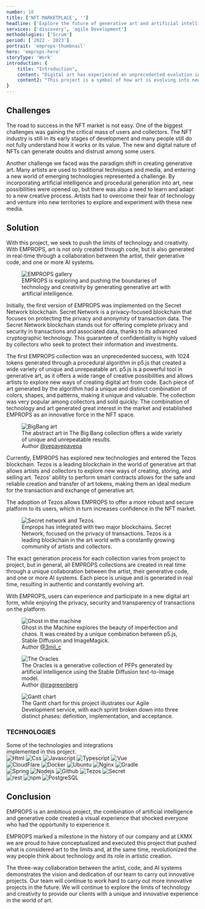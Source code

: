 ```yaml
---
number: 10
title: ['NFT MARKETPLACE', '']
headline: ['Explore the future of generative art and artificial intelligence with', 'EMPROPS.']
services: ['discovery', 'agile Development']
methodologies: ['Scrum']
period: ['2022 - 2023']
portrait: 'emprops-thumbnail'
hero: 'emprops-hero'
storyType: 'Work'
introduction: {
    title: "Introduction",
    content: "Digital art has experienced an unprecedented evolution in recent years, and with the arrival of NFTs, the way we view digital ownership has opened up new possibilities for art and creativity. In this sense, EMPROPS, or 'Emergent Properties', is a project developed by LKMX that is a pioneer in the world of generative art and artificial intelligence (AI), where technology and creativity merge to create unique and inimitable collections.",
    content2: "This project is a symbol of how art is evolving into new forms and how it is being transformed by emerging technologies. With EMPROPS, we delve into the nature of digital ownership and explore new territories in the creation of art."
}
---
```


<div>
    <h2>Challenges</h2>
    <p>The road to success in the NFT market is not easy. One of the biggest challenges was gaining the critical mass of users and collectors. The NFT industry is still in its early stages of development and many people still do not fully understand how it works or its value. The new and digital nature of NFTs can generate doubts and distrust among some users.</p>
    <p>Another challenge we faced was the paradigm shift in creating generative art. Many artists are used to traditional techniques and media, and entering a new world of emerging technologies represented a challenge. By incorporating artificial intelligence and procedural generation into art, new possibilities were opened up, but there was also a need to learn and adapt to a new creative process. Artists had to overcome their fear of technology and venture into new territories to explore and experiment with these new media.</p>
</div>
<div>
    <h2>Solution</h2>
    <p>With this project, we seek to push the limits of technology and creativity. With EMPROPS, art is not only created through code, but is also generated in real-time through a collaboration between the artist, their generative code, and one or more AI systems.</p>
</div>
<div>
    <figure>
        <img src="/work/emprops-figure1.jpg" alt="EMPROPS gallery"/>
        <figcaption class="story_story__mainContent__caption__IQRnS">EMPROPS is exploring and pushing the boundaries of technology and creativity by generating generative art with artificial intelligence.</figcaption>
    </figure>    
</div>
<div>
    <p>Initially, the first version of EMPROPS was implemented on the Secret Network blockchain. Secret Network is a privacy-focused blockchain that focuses on protecting the privacy and anonymity of transaction data. The Secret Network blockchain stands out for offering complete privacy and security in transactions and associated data, thanks to its advanced cryptographic technology. This guarantee of confidentiality is highly valued by collectors who seek to protect their information and investments.</p>
    <p>The first EMPROPS collection was an unprecedented success, with 1024 tokens generated through a procedural algorithm in p5.js that created a wide variety of unique and unrepeatable art. p5.js is a powerful tool in generative art, as it offers a wide range of creative possibilities and allows artists to explore new ways of creating digital art from code. Each piece of art generated by the algorithm had a unique and distinct combination of colors, shapes, and patterns, making it unique and valuable. The collection was very popular among collectors and sold quickly. The combination of technology and art generated great interest in the market and established EMPROPS as an innovative force in the NFT space.</p>
</div>
<div>
    <figure>
        <img src="/work/emprops-figure2.jpg" alt="BigBang art"/>
        <figcaption class="story_story__mainContent__caption__IQRnS">The abstract art in The Big Bang collection offers a wide variety of unique and unrepeatable results.<br/>Author <a href="https://twitter.com/yepayepayepa">@yepayepayepa</a> </figcaption>
    </figure>    
</div>
<div>
    <p>Currently, EMPROPS has explored new technologies and entered the Tezos blockchain. Tezos is a leading blockchain in the world of generative art that allows artists and collectors to explore new ways of creating, storing, and selling art. Tezos' ability to perform smart contracts allows for the safe and reliable creation and transfer of art tokens, making them an ideal medium for the transaction and exchange of generative art.</p>
    <p>The adoption of Tezos allows EMPROPS to offer a more robust and secure platform to its users, which in turn increases confidence in the NFT market.</p>
</div>
<div>
    <figure>
        <img src="/work/emprops-figure3.jpg" alt="Secret network and Tezos"/>
        <figcaption class="story_story__mainContent__caption__IQRnS">Emprops has integrated with two major blockchains. Secret Network, focused on the privacy of transactions. Tezos is a leading blockchain in the art world with a constantly growing community of artists and collectors.</figcaption>
    </figure>    
</div>
<div>
    <p>The exact generation process for each collection varies from project to project, but in general, all EMPROPS collections are created in real time through a unique collaboration between the artist, their generative code, and one or more AI systems. Each piece is unique and is generated in real time, resulting in authentic and constantly evolving art.</p>
    <p>With EMPROPS, users can experience and participate in a new digital art form, while enjoying the privacy, security and transparency of transactions on the platform.</p>
</div>
<div>
    <figure>
        <img src="/work/emprops-figure4.jpg" alt="Ghost in the machine"/>
        <figcaption class="story_story__mainContent__caption__IQRnS">Ghost in the Machine explores the beauty of imperfection and chaos. It was created by a unique combination between p5.js, Stable Diffusion and ImageMagick. <br/> Author <a href="https://twitter.com/3mil_c">@3mil_c</a></figcaption>
    </figure>    
</div>
<div>
    <figure>
        <img src="/work/emprops-figure5.jpg" alt="The Oracles" loading="lazy"/>
        <figcaption class="story_story__mainContent__caption__IQRnS">The Oracles is a generative collection of PFPs generated by artificial intelligence using the Stable Diffusion text-to-image model. <br/>Author <a href="https://twitter.com/iragreenberg">@iragreenberg</a></figcaption>
    </figure>    
</div>
<div class="story_story__mainContent__gantt__TErEp">
    <figure>
        <img src="/work/project-chart-en--double.svg" alt="Gantt chart" loading="lazy"/>
        <figcaption class="story_story__mainContent__caption__IQRnS">The Gantt chart for this project illustrates our Agile Development service, with each sprint broken down into three distinct phases: definition, implementation, and acceptance.</figcaption>
    </figure>
</div>
<div class="story_story__mainContent__technologies__v5XXm">
    <div>
        <h3>TECHNOLOGIES</h3>
        <span>Some of the technologies and integrations <br/>implemented in this project.</span>
    </div>   
    <div class="story_story__mainContent__technologies__images__6NSg5">
        <div>
            <img alt="Html" src="/technologies/html.svg" loading="lazy"/>
            <img alt="Css" src="/technologies/css.svg" loading="lazy"/>
            <img alt="Javascript" src="/technologies/javascript.svg" loading="lazy"/>
            <img alt="Typescript" src="/technologies/typescript.svg" loading="lazy"/>
            <img alt="Vue" src="/technologies/vue.svg" loading="lazy"/>
        </div>
        <div>
            <img alt="CloudFlare" src="/technologies/cloudflare.svg" loading="lazy"/>
            <img alt="Docker" src="/technologies/docker.svg" loading="lazy"/>
            <img alt="Ubuntu" src="/technologies/ubuntu.svg" loading="lazy"/>
            <img alt="Nginx" src="/technologies/nginx.svg" loading="lazy"/>
            <img alt="Gradle" src="/technologies/gradle.svg" loading="lazy"/>
        </div>
        <div>
            <img alt="Spring" src="/technologies/spring.svg" loading="lazy"/>
            <img alt="Nodejs" src="/technologies/nodejs.svg" loading="lazy"/>
            <img alt="Github" src="/technologies/github.svg" loading="lazy"/>
            <img alt="Tezos" src="/technologies/tezos.svg" loading="lazy"/>
            <img alt="Secret" src="/technologies/secret.svg" loading="lazy"/>
        </div>
        <div>
            <img alt="rest" src="/technologies/rest.svg" loading="lazy" class="story_story__mainContent__technologies__images__large__KxVD1"/>
            <img alt="npm" src="/technologies/npm.svg" loading="lazy" class="story_story__mainContent__technologies__images__large__KxVD1"/>
            <img alt="PostgreSQL" src="/technologies/postgresql.svg" loading="lazy"/>
        </div>
    </div>     
</div>
<div>
    <h2>Conclusion</h2>
    <p>EMPROPS is an ambitious project, the combination of artificial intelligence and generative code created a visual experience that shocked everyone who had the opportunity to experience it.</p>
    <p>EMPROPS marked a milestone in the history of our company and at LKMX we are proud to have conceptualized and executed this project that pushed what is considered art to the limits and, at the same time, revolutionized the way people think about technology and its role in artistic creation.</p>
    <p>The three-way collaboration between the artist, code, and AI systems demonstrates the vision and dedication of our team to carry out innovative projects. Our team will continue to work hard to carry out more innovative projects in the future. We will continue to explore the limits of technology and creativity to provide our clients with a unique and innovative experience in the world of art.</p>
</div>